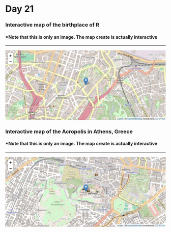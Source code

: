 # Day 21

### Interactive map of the birthplace of R  

#### *Note that this is only an image. The map create is actually interactive
 ---
![Map_1](Day_21_map_R_birthplace.png)
  

### Interactive map of the Acropolis in Athens, Greece  

#### *Note that this is only an image. The map create is actually interactive
---
![Map_2](Day_21_map_athens_greece.png)

